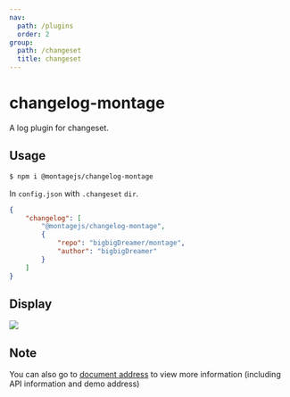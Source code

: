```yaml
---
nav:
  path: /plugins
  order: 2
group:
  path: /changeset
  title: changeset
---
```


# changelog-montage

A log plugin for changeset.

## Usage

```bash
$ npm i @montagejs/changelog-montage
```

In `config.json` with `.changeset` `dir`.

```json
{
    "changelog": [
        "@montagejs/changelog-montage",
        {
            "repo": "bigbigDreamer/montage",
            "author": "bigbigDreamer"
        }
    ]
}
```

## Display

![](https://to-out-use.oss-cn-hangzhou.aliyuncs.com/common/f0UcnS.png)

## Note

You can also go to [document address](https://montage.bigdreamer.cc) to view more information (including API information and demo address)
